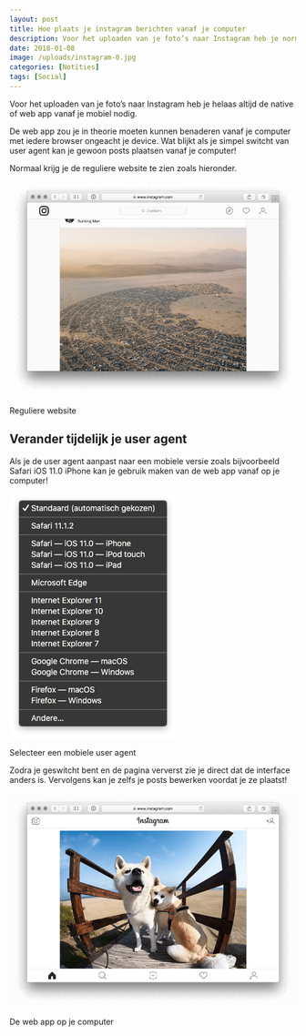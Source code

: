 ```yaml
---
layout: post
title: Hoe plaats je instagram berichten vanaf je computer
description: Voor het uploaden van je foto’s naar Instagram heb je normaal altijd de native of web app vanaf je mobiel nodig. Het kan echter ook vanaf je desktop! 
date: 2018-01-08
image: /uploads/instagram-0.jpg
categories: [Notities]
tags: [Social]
---
```


Voor het uploaden van je foto’s naar Instagram heb je helaas altijd de native of web app vanaf je mobiel nodig.

De web app zou je in theorie moeten kunnen benaderen vanaf je computer met iedere browser ongeacht je device. Wat blijkt als je simpel switcht van user agent kan je gewoon posts plaatsen vanaf je computer!

Normaal krijg je de reguliere website te zien zoals hieronder.

![Reguliere website](/uploads/instagram-1.png)

Reguliere website

## Verander tijdelijk je user agent

Als je de user agent aanpast naar een mobiele versie zoals bijvoorbeeld Safari iOS 11.0 iPhone kan je gebruik maken van de web app vanaf op je computer!

![Selecteer een mobiele user agent](/uploads/instagram-2.png)

Selecteer een mobiele user agent

Zodra je geswitcht bent en de pagina ververst zie je direct dat de interface anders is. Vervolgens kan je zelfs je posts bewerken voordat je ze plaatst!

![De web app op je computer](/uploads/instagram-3.png)

De web app op je computer